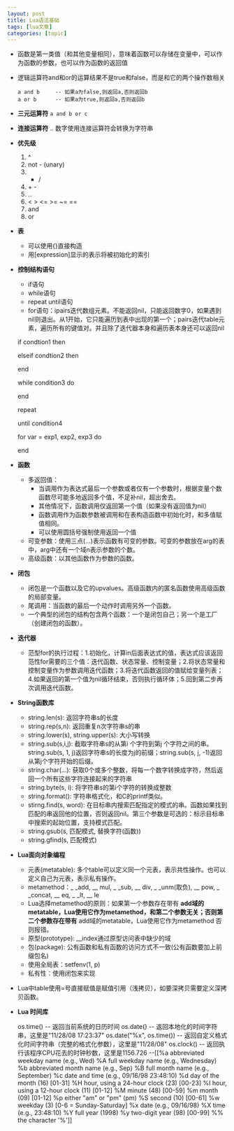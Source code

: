 ```yaml
---
layout: post
title: Lua语法基础 
tags: [lua文章]
categories: [topic]
---
```

  * 函数是第一类值（和其他变量相同），意味着函数可以存储在变量中，可以作为函数的参数，也可以作为函数的返回值
  * 逻辑运算符and和or的运算结果不是true和false，而是和它的两个操作数相关

    
    
        a and b     -- 如果a为false,则返回a,否则返回b
        a or b      -- 如果a为true,则返回a,否则返回b
    

  * **三元运算符** `a and b or c`
  * **连接运算符** .. 数字使用连接运算符会转换为字符串
  * **优先级**

    1. ^
    2. not - (unary)
    3. * /
    4. \+ -
    5. ..
    6. < > <= >= ~= == 
    7. and
    8. or
  * **表**

    * 可以使用{}直接构造
    * 用[expression]显示的表示将被初始化的索引 
  * **控制结构语句**

    * if语句
    * while语句 
    * repeat until语句
    * for语句：ipairs迭代数组元素。不能返回nil，只能返回数字0，如果遇到nil则退出。从1开始，它只能遍历到表中出现的第一个；pairs迭代table元素，遍历所有的键值对。并且除了迭代器本身和遍历表本身还可以返回nil

    
    
    if condtion1 then
    
    elseif condtion2 then
    
    end
    
    while condition3 do
    
    end
    
    repeat
    
    until condition4
    
    for var = exp1, exp2, exp3 do
    
    end
    

  * **函数**
    * 多返回值： 
      * 当调用作为表达式最后一个参数或者仅有一个参数时，根据变量个数函数尽可能多地返回多个值，不足补nil，超出舍去。
      * 其他情况下，函数调用仅返回第一个值（如果没有返回值为nil）
      * 函数调用作为函数参数被调用和在表构造函数中初始化时，和多值赋值相同。
      * 可以使用圆括号强制使用返回一个值
    * 可变参数：使用三点(...)表示函数有可变的参数。可变的参数放在arg的表中，arg中还有一个域n表示参数的个数。
    * 高级函数：以其他函数作为参数的函数。
  * **闭包**
    * 闭包是一个函数以及它的upvalues。高级函数内的匿名函数使用高级函数的局部变量。
    * 尾调用：当函数的最后一个动作时调用另外一个函数。
    * 一个典型的闭包的结构包含两个函数：一个是闭包自己；另一个是工厂（创建闭包的函数）。
  * **迭代器**
    * 范型for的执行过程：1.初始化，计算in后面表达式的值，表达式应该返回范性for需要的三个值：迭代函数、状态常量、控制变量；2.将状态常量和控制变量作为参数调用迭代函数；3.将迭代函数返回的值赋给变量列表；4.如果返回的第一个值为nil循环结束，否则执行循环体；5.回到第二步再次调用迭代函数。
  * **String函数库**
    * string.len(s): 返回字符串s的长度
    * string.rep(s,n): 返回重复n次字符串s的串
    * string.lower(s), string.upper(s): 大小写转换
    * string.sub(s,i,j): 截取字符串s的从第i 个字符到第j 个字符之间的串。string.sub(s, 1, j)返回字符串s的长度为j的前缀；string.sub(s, j, -1)返回从第j个字符开始的后缀。
    * string.char(...): 获取0个或多个整数，将每一个数字转换成字符，然后返回一个所有这些字符连接起来的字符串
    * string.byte(s, i): 将字符串s的第i个字符的转换成整数
    * string.format(): 字符串格式化，和C的printf类似。
    * stirng.find(s, word): 在目标串内搜索匹配指定的模式的串。函数如果找到匹配的串返回他的位置，否则返回nil。第三个参数是可选的：标示目标串中搜索的起始位置，支持模式匹配。
    * string.gsub(s, 匹配模式, 替换字符(函数))
    * string.gfind(s, 匹配模式)
  * **Lua面向对象编程**
    * 元表(metatable): 多个table可以定义同一个元表，表示共性操作。也可以定义自己为元表，表示私有操作。
    * metamethod：_ _add, __ mul, _ _sub, __ div, _ _unm(取负), __ pow, _ _concat, __ eq, _ _lt, __ le
    * Lua选择metamethod的原则：如果第一个参数存在带有 **add域的metatable，Lua使用它作为metamethod，和第二个参数无关；否则第二个参数存在带有** add域的metatable，Lua使用它作为metamethod 否则报错。
    * 原型(prototype): __index通过原型访问表中缺少的域
    * 包(package): 公有函数和私有函数的访问方式不一致(公有函数要加上前缀包名)
    * 使用全局表：setfenv(1, p)
    * 私有性：使用闭包来实现
  * Lua中table使用=号直接赋值是赋值引用（浅拷贝），如要深拷贝需要定义深拷贝函数。
  * **Lua 时间库**

    
    
    os.time()                -- 返回当前系统的日历时间
    os.date()                -- 返回本地化的时间字符串，这里是"11/28/08 17:23:37"
    os.date("%x", os.time()) -- 返回自定义格式化时间字符串（完整的格式化参数），这里是"11/28/08"
    os.clock()               -- 返回执行该程序CPU花去的时钟秒数，这里是1156.726
    --[[%a abbreviated weekday name (e.g., Wed)
    %A full weekday name (e.g., Wednesday)
    %b abbreviated month name (e.g., Sep)
    %B full month name (e.g., September)
    %c date and time (e.g., 09/16/98 23:48:10) 
    %d day of the month (16) [01-31]
    %H hour, using a 24-hour clock (23) [00-23]
    %I hour, using a 12-hour clock (11) [01-12]
    %M minute (48) [00-59]
    %m month (09) [01-12]
    %p either "am" or "pm" (pm)
    %S second (10) [00-61]
    %w weekday (3) [0-6 = Sunday-Saturday]
    %x date (e.g., 09/16/98)
    %X time (e.g., 23:48:10)
    %Y full year (1998)
    %y two-digit year (98) [00-99]
    %% the character '%']]